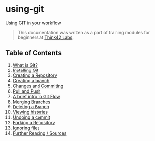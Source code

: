 # using-git
Using GIT in your workflow

> This documentation was written as a part of training modules for beginners at [Think42 Labs](https://www.think42labs.com).

## Table of Contents
1. [What is Git?](docs/What-is-Git)
2. [Installing Git](docs/Installing-Git)
3. [Creating a Repository](docs/Creating-a-Repository)
4. [Creating a branch](docs/Creating-a-branch)
5. [Changes and Commiting](docs/Changes-and-Commiting)
6. [Pull and Push](docs/Pull-and-Push)
7. [A brief intro to Git Flow](docs/A-brief-intro-to-Git-Flow)
8. [Merging Branches](docs/Merging-Branches)
9. [Deleting a Branch](docs/Deleting-a-branch)
10. [Viewing histories](docs/Viewing-histories)
11. [Undoing a commit](docs/Undoing-a-commit)
12. [Forking a Repository](docs/Forking-a-Repository)
13. [Ignoring files](docs/Ignoring-files)
14. [Further Reading / Sources](docs/Further-Reading.md)

